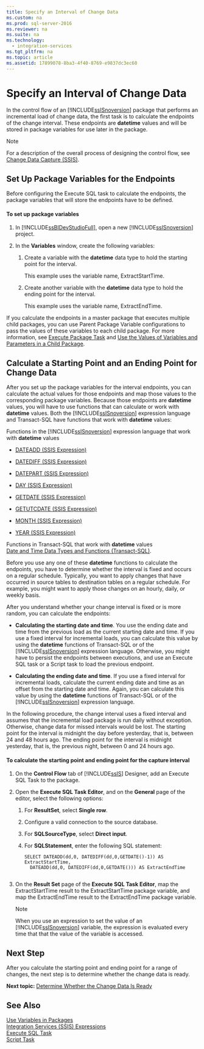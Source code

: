 ```yaml
---
title: Specify an Interval of Change Data
ms.custom: na
ms.prod: sql-server-2016
ms.reviewer: na
ms.suite: na
ms.technology: 
  - integration-services
ms.tgt_pltfrm: na
ms.topic: article
ms.assetid: 17899078-8ba3-4f40-8769-e9837dc3ec60
---
```

# Specify an Interval of Change Data
  In the control flow of an [!INCLUDE[ssISnoversion](../../Token/Other/ssISnoversion_md.md)] package that performs an incremental load of change data, the first task is to calculate the endpoints of the change interval. These endpoints are **datetime** values and will be stored in package variables for use later in the package.  
  
> [!NOTE]  
>  For a description of the overall process of designing the control flow, see [Change Data Capture &#40;SSIS&#41;](../../Topics/TopicNameNotContainA/Change-Data-Capture--SSIS-.md).  
  
## Set Up Package Variables for the Endpoints  
 Before configuring the Execute SQL task to calculate the endpoints, the package variables that will store the endpoints have to be defined.  
  
#### To set up package variables  
  
1.  In [!INCLUDE[ssBIDevStudioFull](../../Token/Other/ssBIDevStudioFull_md.md)], open a new [!INCLUDE[ssISnoversion](../../Token/Other/ssISnoversion_md.md)] project.  
  
2.  In the **Variables** window, create the following variables:  
  
    1.  Create a variable with the **datetime** data type to hold the starting point for the interval.  
  
         This example uses the variable name, ExtractStartTime.  
  
    2.  Create another variable with the **datetime** data type to hold the ending point for the interval.  
  
         This example uses the variable name, ExtractEndTime.  
  
 If you calculate the endpoints in a master package that executes multiple child packages, you can use Parent Package Variable configurations to pass the values of these variables to each child package. For more information, see [Execute Package Task](../../Topics/TopicNameNotContainA/Execute-Package-Task.md) and [Use the Values of Variables and Parameters in a Child Package](../../Topics/TopicNameContainA/Use-the-Values-of-Variables-and-Parameters-in-a-Child-Package.md).  
  
## Calculate a Starting Point and an Ending Point for Change Data  
 After you set up the package variables for the interval endpoints, you can calculate the actual values for those endpoints and map those values to the corresponding package variables. Because those endpoints are **datetime** values, you will have to use functions that can calculate or work with **datetime** values. Both the [!INCLUDE[ssISnoversion](../../Token/Other/ssISnoversion_md.md)] expression language and Transact\-SQL have functions that work with **datetime** values:  
  
 Functions in the [!INCLUDE[ssISnoversion](../../Token/Other/ssISnoversion_md.md)] expression language that work with **datetime** values  
 -   [DATEADD &#40;SSIS Expression&#41;](../../Topics/TopicNameNotContainA/DATEADD--SSIS-Expression-.md)  
  
-   [DATEDIFF &#40;SSIS Expression&#41;](../../Topics/TopicNameNotContainA/DATEDIFF--SSIS-Expression-.md)  
  
-   [DATEPART &#40;SSIS Expression&#41;](../../Topics/TopicNameNotContainA/DATEPART--SSIS-Expression-.md)  
  
-   [DAY &#40;SSIS Expression&#41;](../../Topics/TopicNameNotContainA/DAY--SSIS-Expression-.md)  
  
-   [GETDATE &#40;SSIS Expression&#41;](../../Topics/TopicNameNotContainA/GETDATE--SSIS-Expression-.md)  
  
-   [GETUTCDATE &#40;SSIS Expression&#41;](../../Topics/TopicNameNotContainA/GETUTCDATE--SSIS-Expression-.md)  
  
-   [MONTH &#40;SSIS Expression&#41;](../../Topics/TopicNameNotContainA/MONTH--SSIS-Expression-.md)  
  
-   [YEAR &#40;SSIS Expression&#41;](../../Topics/TopicNameNotContainA/YEAR--SSIS-Expression-.md)  
  
 Functions in Transact\-SQL that work with **datetime** values  
 [Date and Time Data Types and Functions &#40;Transact-SQL&#41;](../Topic/Date%20and%20Time%20Data%20Types%20and%20Functions%20\(Transact-SQL\).md).  
  
 Before you use any one of these **datetime** functions to calculate the endpoints, you have to determine whether the interval is fixed and occurs on a regular schedule. Typically, you want to apply changes that have occurred in source tables to destination tables on a regular schedule. For example, you might want to apply those changes on an hourly, daily, or weekly basis.  
  
 After you understand whether your change interval is fixed or is more random, you can calculate the endpoints:  
  
-   **Calculating the starting date and time**. You use the ending date and time from the previous load as the current starting date and time. If you use a fixed interval for incremental loads, you can calculate this value by using the **datetime** functions of Transact\-SQL or of the [!INCLUDE[ssISnoversion](../../Token/Other/ssISnoversion_md.md)] expression language. Otherwise, you might have to persist the endpoints between executions, and use an Execute SQL task or a Script task to load the previous endpoint.  
  
-   **Calculating the ending date and time**. If you use a fixed interval for incremental loads, calculate the current ending date and time as an offset from the starting date and time. Again, you can calculate this value by using the **datetime** functions of Transact\-SQL or of the [!INCLUDE[ssISnoversion](../../Token/Other/ssISnoversion_md.md)] expression language.  
  
 In the following procedure, the change interval uses a fixed interval and assumes that the incremental load package is run daily without exception. Otherwise, change data for missed intervals would be lost. The starting point for the interval is midnight the day before yesterday, that is, between 24 and 48 hours ago. The ending point for the interval is midnight yesterday, that is, the previous night, between 0 and 24 hours ago.  
  
#### To calculate the starting point and ending point for the capture interval  
  
1.  On the **Control Flow** tab of [!INCLUDE[ssIS](../../Token/Other/ssIS_md.md)] Designer, add an Execute SQL Task to the package.  
  
2.  Open the **Execute SQL Task Editor**, and on the **General** page of the editor, select the following options:  
  
    1.  For **ResultSet**, select **Single row**.  
  
    2.  Configure a valid connection to the source database.  
  
    3.  For **SQLSourceType**, select **Direct input**.  
  
    4.  For **SQLStatement**, enter the following SQL statement:  
  
        ```  
        SELECT DATEADD(dd,0, DATEDIFF(dd,0,GETDATE()-1)) AS ExtractStartTime,  
          DATEADD(dd,0, DATEDIFF(dd,0,GETDATE())) AS ExtractEndTime  
  
        ```  
  
3.  On the **Result Set** page of the **Execute SQL Task Editor**, map the ExtractStartTime result to the ExtractStartTime package variable, and map the ExtractEndTime result to the ExtractEndTime package variable.  
  
    > [!NOTE]  
    >  When you use an expression to set the value of an [!INCLUDE[ssISnoversion](../../Token/Other/ssISnoversion_md.md)] variable, the expression is evaluated every time that that the value of the variable is accessed.  
  
## Next Step  
 After you calculate the starting point and ending point for a range of changes, the next step is to determine whether the change data is ready.  
  
 **Next topic:** [Determine Whether the Change Data Is Ready](../../Topics/TopicNameNotContainA/Determine-Whether-the-Change-Data-Is-Ready.md)  
  
## See Also  
 [Use Variables in Packages](../../Topics/TopicNameNotContainA/Use-Variables-in-Packages.md)   
 [Integration Services &#40;SSIS&#41; Expressions](../../Topics/TopicNameNotContainA/Integration-Services--SSIS--Expressions.md)   
 [Execute SQL Task](../../Topics/TopicNameNotContainA/Execute-SQL-Task.md)   
 [Script Task](../../Topics/TopicNameNotContainA/Script-Task.md)  
  
  